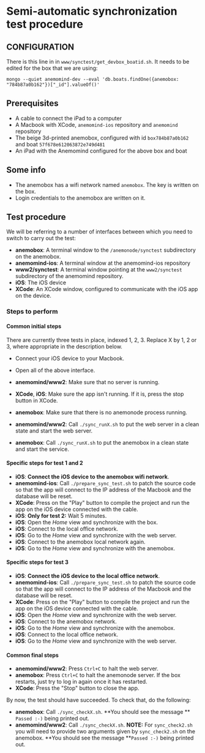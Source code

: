 # Semi-automatic synchronization test procedure

## CONFIGURATION

There is this line in in ```www/synctest/get_devbox_boatid.sh```. It needs to be edited for the box that we are using:
```
mongo --quiet anemomind-dev --eval 'db.boats.findOne({anemobox: "784b87a0b162"})["_id"].valueOf()'
```
## Prerequisites
 - A cable to connect the iPad to a computer
 - A Macbook with XCode, ```anemomind-ios``` repository and ```anemomind``` repository
 - The beige 3d-printed anemobox, configured with id ```box784b87a0b162``` and boat ```57f678e612063872e749d481```
 - An iPad with the Anemomind configured for the above box and boat

## Some info
 - The anemobox has a wifi network named ```anemobox```. The key is written on the box.
 - Login credentials to the anemobox are written on it.

## Test procedure
We will be referring to a number of interfaces between which you need to switch to carry out the test:
 - **anemobox**: A terminal window to the ```/anemonode/synctest``` subdirectory on the anemobox.
 - **anemomind-ios**: A terminal window at the anemomind-ios repository
 - **www2/synctest**: A terminal window pointing at the ```www2/synctest``` subdirectory of the anemomind repository.
 - **iOS**: The iOS device
 - **XCode**: An XCode window, configured to communicate with the iOS app on the device.
 
### Steps to perform

#### Common initial steps
There are currently three tests in place, indexed 1, 2, 3. Replace X by 1, 2 or 3, where appropriate in the description below.

 - Connect your iOS device to your Macbook.
 - Open all of the above interface.
 - **anemomind/www2**: Make sure that no server is running.
 - **XCode**, **iOS**: Make sure the app isn't running. If it is, press the stop button in XCode.

 - **anemobox**: Make sure that there is no anemonode process running.
 - **anemomind/www2**: Call ```./sync_runX.sh``` to put the web server in a clean state and start the web server.
 - **anemobox**: Call ```./sync_runX.sh``` to put the anemobox in a clean state and start the service.

#### Specific steps for test 1 and 2
 - **iOS**: **Connect the iOS device to the anemobox wifi network**.
 - **anemomind-ios**: Call ```./prepare_sync_test.sh``` to patch the source code so that the app will connect to the IP address of the Macbook and the database will be reset.
 - **XCode**: Press on the "Play" button to compile the project and run the app on the iOS device connected with the cable.
 - **iOS**: **Only for test 2:** Wait 5 minutes.
 - **iOS**: Open the *Home* view and synchronize with the box.
 - **iOS**: Connect to the local office network.
 - **iOS**: Go to the *Home* view and synchronize with the web server.
 - **iOS**: Connect to the anemobox local network again.
 - **iOS**: Go to the *Home* view and synchronize with the anemobox.

#### Specific steps for test 3
 - **iOS**: **Connect the iOS device to the local office network**.
 - **anemomind-ios**: Call ```./prepare_sync_test.sh``` to patch the source code so that the app will connect to the IP address of the Macbook and the database will be reset.
 - **XCode**: Press on the "Play" button to compile the project and run the app on the iOS device connected with the cable.
 - **iOS**: Open the *Home* view and synchronize with the web server.
 - **iOS**: Connect to the anemobox network.
 - **iOS**: Go to the *Home* view and synchronize with the anemobox.
 - **iOS**: Connect to the local office network.
 - **iOS**: Go to the *Home* view and synchronize with the web server.

#### Common final steps
 - **anemomind/www2**: Press ```Ctrl+C``` to halt the web server.
 - **anemobox**: Press ```Ctrl+C``` to halt the anemonode server. If the box restarts, just try to log in again once it has restarted.
 - **XCode**: Press the "Stop" button to close the app.

By now, the test should have succeeded. To check that, do the following:

 - **anemobox**: Call ```./sync_checkX.sh```. **You should see the message ** ```Passed :-)``` being printed out.
 - **anemomind/www2**: Call ```./sync_checkX.sh```. **NOTE:** For ```sync_check2.sh``` you will need to provide two arguments given by ```sync_check2.sh``` on the anemobox. **You should see the message **```Passed :-)``` being printed out.
